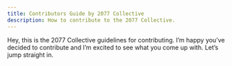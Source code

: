 ```yaml
---
title: Contributors Guide by 2077 Collective 
description: How to contribute to the 2077 Collective.
---
```


Hey, this is the 2077 Collective guidelines for contributing. I’m happy you’ve decided to contribute and I’m excited to see what you come up with. Let’s jump straight in.

